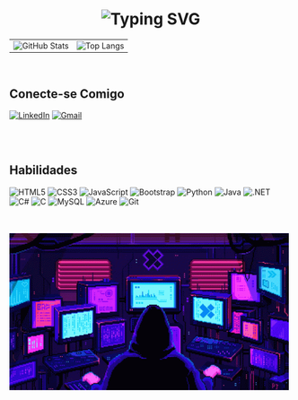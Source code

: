 <table>
<h1 align="center">

   <img src="https://readme-typing-svg.herokuapp.com?font=Cambria&weight=500&size=31&duration=1000&pause=1000&color=8E00FF&width=435&lines=Hello+Everyone+%F0%9F%91%8B;Eu+sou+Davi.;%C3%89+um+prazer+te-lo(a)+por+aqui!" alt="Typing SVG" /> 
 
</h1>

  <tr>
    <td>
      <img src="https://github-readme-stats.vercel.app/api?username=DaviHuene&show_icons=true&hide=contribs,prs&cache_seconds=86400&theme=midnight-purple" alt="GitHub Stats">
    </td>
    <td>
      <img src="https://github-readme-stats.vercel.app/api/top-langs/?username=DaviHuene&layout=compact&langs_count=16&theme=midnight-purple" alt="Top Langs">
    </td>
  </tr>
</table>

<br>

## Conecte-se Comigo

[![LinkedIn](https://img.shields.io/badge/LinkedIn-4B0082?style=for-the-badge&logo=linkedin&logoColor=white)](https://www.linkedin.com/in/davi-ângelo-martins-paes-huene/)
[![Gmail](https://img.shields.io/badge/Gmail-4B0082?style=for-the-badge&logo=gmail&logoColor=white)](mailto:Daviangelohuene2021@gmail.com)

<br><br>

## Habilidades
![HTML5](https://img.shields.io/badge/HTML5-4B0082?style=for-the-badge&logo=html5&logoColor=white)
![CSS3](https://img.shields.io/badge/CSS3-4B0082?style=for-the-badge&logo=css3&logoColor=white)
![JavaScript](https://img.shields.io/badge/JavaScript-4B0082?style=for-the-badge&logo=javascript&logoColor=white)
![Bootstrap](https://img.shields.io/badge/Bootstrap-4B0082?style=for-the-badge&logo=bootstrap&logoColor=white)
![Python](https://img.shields.io/badge/Python-4B0082?style=for-the-badge&logo=python&logoColor=white)
![Java](https://img.shields.io/badge/Java-4B0082?style=for-the-badge&logo=openjdk&logoColor=white)
![.NET](https://img.shields.io/badge/.NET-4B0082?style=for-the-badge&logo=c&logoColor=white)
![C#](https://img.shields.io/badge/Csharp-4B0082?style=for-the-badge&logo=c&logoColor=white)
![C](https://img.shields.io/badge/C-4B0082?style=for-the-badge&logo=c&logoColor=white)
![MySQL](https://img.shields.io/badge/MySQL-4B0082?style=for-the-badge&logo=mysql&logoColor=white)
![Azure](https://img.shields.io/badge/Azure-4B0082?style=for-the-badge&logo=microsoft%20azure&logoColor=white)
![Git](https://img.shields.io/badge/GIT-4B0082?style=for-the-badge&logo=git&logoColor=white)
<br>
<br>
<br>
<div>
   <img align="left" height="280" alt="coding-time" src="pixels-neon.gif">
</div>

